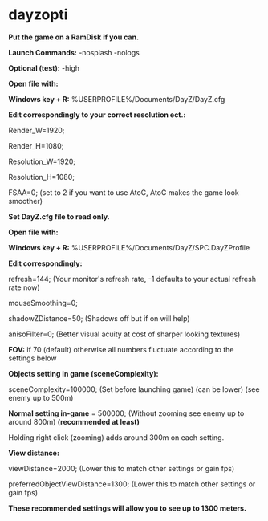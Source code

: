 # dayzopti

**Put the game on a RamDisk if you can.**

**Launch Commands:** -nosplash -nologs

**Optional (test):** -high


**Open file with:**

**Windows key + R:** %USERPROFILE%/Documents/DayZ/DayZ.cfg

**Edit correspondingly to your correct resolution ect.:**

Render_W=1920;

Render_H=1080;

Resolution_W=1920;

Resolution_H=1080;

FSAA=0; (set to 2 if you want to use AtoC, AtoC makes the game look smoother)

**Set DayZ.cfg file to read only.**

**Open file with:**

**Windows key + R:** %USERPROFILE%/Documents/DayZ/SPC.DayZProfile

**Edit correspondingly:**

refresh=144; (Your monitor's refresh rate, -1 defaults to your actual refresh rate now)

mouseSmoothing=0;

shadowZDistance=50; (Shadows off but if on will help)

anisoFilter=0; (Better visual acuity at cost of sharper looking textures)


**FOV:** if 70 (default) otherwise all numbers fluctuate according to the settings below


**Objects setting in game (sceneComplexity):**

sceneComplexity=100000; (Set before launching game) (can be lower) (see enemy up to 500m)

**Normal setting in-game** = 500000; (Without zooming see enemy up to around 800m) **(recommended at least)**

Holding right click (zooming) adds around 300m on each setting.


**View distance:**

viewDistance=2000; (Lower this to match other settings or gain fps)

preferredObjectViewDistance=1300; (Lower this to match other settings or gain fps)


**These recommended settings will allow you to see up to 1300 meters.**










